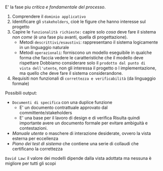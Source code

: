 E' la fase piu *critica e fondamentale del processo*.
1. Comprendere il `dominio applicativo`
2. Identificare gli `stakeholders`, cioè le figure che hanno interesse sul progetto 
3. Capire le `funzionalità richieste:` capire solo $cosa$ deve fare il sistema $non$ $come$ (è una fase piu avanti, quella di progettazione). 
	- Metodi `descrittivi/esaustivi`: rappresentano il sistema logicamente in un linguaggio naturale 
	- Metodi `operazionali`: forniscono un modello eseguibile in qualche forma che faccia vedere le caratteristiche che il modello deve rispettare
	Dobbiamo considerare solo il `prodotto dal punto di vista dell'utente`, non gli interessa il progetto o l implementazione, ma quello che deve fare il sistema considerandone. 
4. Requisiti non funzionali di `correttezza e verificabilità` (da linguaggio formale) 

Possibili output:
- `Documenti di specifica` con una duplice funzione
	- E' un documento contrattuale approvato dal committente/stakeholders
	- E' una base per il lavoro di design e di verifica
	Risulta quindi importante avere un documento formale per evitare ambiguità e contestazioni.
- *Manuale utente* o maschere di interazione desiderate, ovvero la vista esterna per eccellenza
- *Piano dei test di sistema* che contiene una serie di collaudi che certificano la correttezza

`David Law`: il valore dei modelli dipende dalla vista adottata ma nessuna è migliore per tutti gli scopi